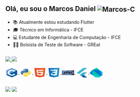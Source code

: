 ## Olá, eu sou o Marcos Daniel  <img align="center" alt="Marcos-C" height="30" width="40" src="https://raw.githubusercontent.com/iampavangandhi/iampavangandhi/master/gifs/Hi.gif">

- 📚 Atualmente estou estudando Flutter 
- 🎓 Técnico em Informática - IFCE 
- 💻 Estudante de Engenharia de Computação - IFCE
- 👨‍💻 Bolsista de Teste de Software - GREat

##
  <div>
    <a href="https://github.com/Marcos-111201">
    <img height="180em" src="https://github-readme-stats.vercel.app/api?username=Marcos-111201&show_icons=true&theme=tokyonight&include_all_commits=true&count_private=true"/>
    <img height="180em" src="https://github-readme-stats.vercel.app/api/top-langs/?username=Marcos-111201&layout=compact&langs_count=7&theme=tokyonight"/>
  </div>

  <div style="display: inline_block"><br>
    <img align="center" alt="Marcos-C" height="30" width="40" src="https://raw.githubusercontent.com/devicons/devicon/master/icons/c/c-original.svg">
    <img align="center" alt="Marcos-Python" height="30" width="40" src="https://raw.githubusercontent.com/devicons/devicon/master/icons/python/python-original.svg">
    <img align="center" alt="Marcos-HTML" height="30" width="40" src="https://raw.githubusercontent.com/devicons/devicon/master/icons/html5/html5-original.svg">
    <img align="center" alt="Marcos-CSS" height="30" width="40" src="https://raw.githubusercontent.com/devicons/devicon/master/icons/css3/css3-original.svg">
    <img align="center" alt="Marcos-PHP" height="30" width="40" src="https://raw.githubusercontent.com/devicons/devicon/master/icons/php/php-original.svg">
    <img align="center" alt="Marcos-Flutter" height="30" width="40" src="https://raw.githubusercontent.com/devicons/devicon/master/icons/flutter/flutter-original.svg">
    <img align="center" alt="Marcos-Dart" height="30" width="40" src="https://raw.githubusercontent.com/devicons/devicon/master/icons/dart/dart-original.svg">
  </div>

##
<!-- ## Contatos -->
  <div> 
    <a href = "mailto:marcosdaniel2001@gmail.com"><img src="https://img.shields.io/badge/Gmail-D14836?style=for-the-badge&logo=gmail&logoColor=white" target="_blank"></a>
    <a href="https://www.linkedin.com/in/marcos-daniel1/" target="_blank"><img src="https://img.shields.io/badge/-LinkedIn-%230077B5?style=for-the-badge&logo=linkedin&logoColor=white" target="_blank"></a> 
    <!--   ![Snake animation](https://github.com/Marcos-111201/Marcos-111201/blob/output/github-contribution-grid-snake.svg) -->
  </div>
